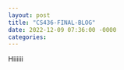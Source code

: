 ```yaml
---
layout: post
title: "CS436-FINAL-BLOG"
date: 2022-12-09 07:36:00 -0000
categories: 
---
```

Hiiiiii
